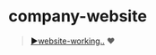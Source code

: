 # company-website
> [:arrow_forward:website-working..](https://heesun-yoon.github.io/company-website/front/main) :heart: 
